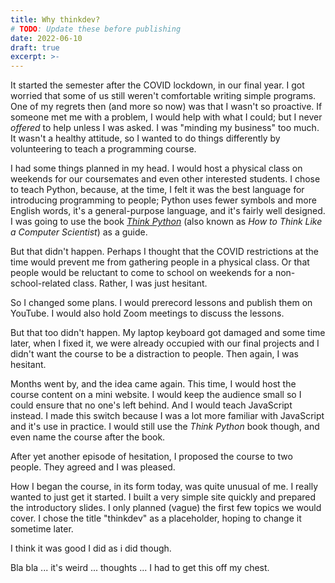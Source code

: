 ```yaml
---
title: Why thinkdev?
# TODO: Update these before publishing
date: 2022-06-10
draft: true
excerpt: >-
---
```


It started the semester after the COVID lockdown, in our final year. I got worried that some of us still weren't comfortable writing simple programs. One of my regrets then (and more so now) was that I wasn't so proactive. If someone met me with a problem, I would help with what I could; but I never _offered_ to help unless I was asked. I was "minding my business" too much. It wasn't a healthy attitude, so I wanted to do things differently by volunteering to teach a programming course.

I had some things planned in my head. I would host a physical class on weekends for our coursemates and even other interested students. I chose to teach Python, because, at the time, I felt it was the best language for introducing programming to people; Python uses fewer symbols and more English words, it's a general-purpose language, and it's fairly well designed. I was going to use the book <i>[Think Python](https://greenteapress.com/wp/think-python/)</i> (also known as <i>How to Think Like a Computer Scientist</i>) as a guide.

But that didn't happen. Perhaps I thought that the COVID restrictions at the time would prevent me from gathering people in a physical class. Or that people would be reluctant to come to school on weekends for a non-school-related class. Rather, I was just hesitant.

So I changed some plans. I would prerecord lessons and publish them on YouTube. I would also hold Zoom meetings to discuss the lessons.

But that too didn't happen. My laptop keyboard got damaged and some time later, when I fixed it, we were already occupied with our final projects and I didn't want the course to be a distraction to people. Then again, I was hesitant.

Months went by, and the idea came again. This time, I would host the course content on a mini website. I would keep the audience small so I could ensure that no one's left behind. And I would teach JavaScript instead. I made this switch because I was a lot more familiar with JavaScript and it's use in practice. I would still use the <i>Think Python</i> book though, and even name the course after the book.

After yet another episode of hesitation, I proposed the course to two people. They agreed and I was pleased.

How I began the course, in its form today, was quite unusual of me. I really wanted to just get it started. I built a very simple site quickly and prepared the introductory slides. I only planned (vague) the first few topics we would cover. I chose the title "thinkdev" as a placeholder, hoping to change it sometime later.

I think it was good I did as i did though.

Bla bla ... it's weird ... thoughts ... I had to get this off my chest.